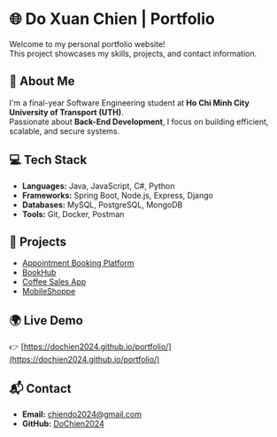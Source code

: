 # 🌐 Do Xuan Chien | Portfolio

Welcome to my personal portfolio website!  
This project showcases my skills, projects, and contact information.

## 🧠 About Me
I'm a final-year Software Engineering student at **Ho Chi Minh City University of Transport (UTH)**.  
Passionate about **Back-End Development**, I focus on building efficient, scalable, and secure systems.

## 💻 Tech Stack
- **Languages:** Java, JavaScript, C#, Python  
- **Frameworks:** Spring Boot, Node.js, Express, Django  
- **Databases:** MySQL, PostgreSQL, MongoDB  
- **Tools:** Git, Docker, Postman  

## 🚀 Projects
- [Appointment Booking Platform](https://github.com/DoChien2024/Appointment-Booking-Platform)
- [BookHub](https://github.com/DoChien2024/BookHub)
- [Coffee Sales App](https://github.com/DoChien2024/Coffee-Safes-App)
- [MobileShoppe](https://github.com/DoChien2024/MobileShoppe)

## 🌍 Live Demo
👉 [https://dochien2024.github.io/portfolio/](https://dochien2024.github.io/portfolio/)

## 📬 Contact
- **Email:** chiendo2024@gmail.com  
- **GitHub:** [DoChien2024](https://github.com/DoChien2024)
